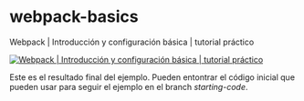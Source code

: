 # webpack-basics

Webpack | Introducción y configuración básica | tutorial práctico

[![Webpack | Introducción y configuración básica | tutorial práctico](https://img.youtube.com/vi/2UBKjshUwM8/0.jpg)](https://www.youtube.com/watch?v=2UBKjshUwM8 "Webpack | Introducción y configuración básica | tutorial práctico")

Este es el resultado final del ejemplo.
Pueden entontrar el código inicial que pueden usar para seguir el ejemplo en el branch *starting-code*.
